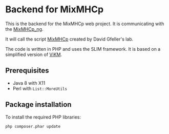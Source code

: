 # Backend for MixMHCp

This is the backend for the MixMHCp web project. It is communicating with the [MixMHCp_ng](https://gitlab.isb-sib.ch/Targetome/MixMHCp_ng).

It will call the script [MixMHCp](https://github.com/GfellerLab/MixMHCp) created by David Gfeller's lab.

The code is written in PHP and uses the SLIM framework. It is based on a simplified version of [ViKM](https://www.vital-it.ch/research/software/ViKM).


## Prerequisites

- Java 8 with X11
- Perl with `List::MoreUtils`


## Package installation

To install the required PHP libraries:

````
php composer.phar update
````

